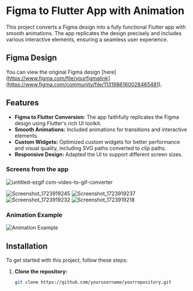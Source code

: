 # Figma to Flutter App with Animation

This project converts a Figma design into a fully functional Flutter app with smooth animations. The app replicates the design precisely and includes various interactive elements, ensuring a seamless user experience.

## Figma Design

You can view the original Figma design [here](https://www.figma.com/file/yourfigmalink](https://www.figma.com/community/file/1131986160028465481).




## Features

- **Figma to Flutter Conversion:** The app faithfully replicates the Figma design using Flutter's rich UI toolkit.
- **Smooth Animations:** Included animations for transitions and interactive elements.
- **Custom Widgets:** Optimized custom widgets for better performance and visual quality, including SVG paths converted to clip paths.
- **Responsive Design:** Adapted the UI to support different screen sizes.
### Screens from the app
![untitled-ezgif com-video-to-gif-converter](https://github.com/user-attachments/assets/875918ea-0a53-42f3-8ed8-f65148415c02)

![Screenshot_1723919245](https://github.com/user-attachments/assets/d3ba7105-9441-492f-ba3b-22cb6c8c5352)
![Screenshot_1723919237](https://github.com/user-attachments/assets/9c86f16b-a3cb-418f-9c59-4245026e435a)
![Screenshot_1723919232](https://github.com/user-attachments/assets/6e538620-25d1-4183-aacd-b13150f6dcfc)
![Screenshot_1723919218](https://github.com/user-attachments/assets/5aee9c73-3d5c-4c2e-9a2b-617695304a14)

### Animation Example
![Animation Example](./screenshots/animation_example.gif)

## Installation

To get started with this project, follow these steps:

1. **Clone the repository:**
   ```bash
   git clone https://github.com/yourusername/yourrepository.git
